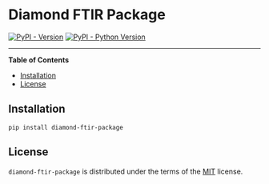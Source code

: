 # Diamond FTIR Package

[![PyPI - Version](https://img.shields.io/pypi/v/diamond-ftir-package.svg)](https://pypi.org/project/diamond-ftir-package)
[![PyPI - Python Version](https://img.shields.io/pypi/pyversions/diamond-ftir-package.svg)](https://pypi.org/project/diamond-ftir-package)

-----

**Table of Contents**

- [Installation](#installation)
- [License](#license)

## Installation

```console
pip install diamond-ftir-package
```

## License

`diamond-ftir-package` is distributed under the terms of the [MIT](https://spdx.org/licenses/MIT.html) license.
